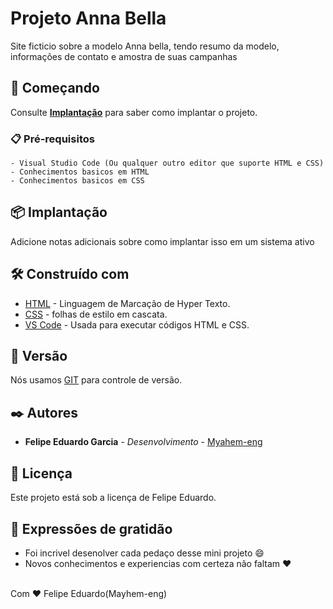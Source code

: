 # Projeto Anna Bella

Site ficticio sobre a modelo Anna bella, tendo resumo da modelo, informações de contato e amostra de suas campanhas
## 🚀 Começando

Consulte **[Implantação](#-implanta%C3%A7%C3%A3o)** para saber como implantar o projeto.

### 📋 Pré-requisitos

```
- Visual Studio Code (Ou qualquer outro editor que suporte HTML e CSS)
- Conhecimentos basicos em HTML
- Conhecimentos basicos em CSS
```
## 📦 Implantação

Adicione notas adicionais sobre como implantar isso em um sistema ativo

## 🛠️ Construído com

* [HTML](https://developer.mozilla.org/pt-BR/docs/Web/HTML) - Linguagem de Marcação de Hyper Texto.
* [CSS](https://developer.mozilla.org/pt-BR/docs/Web/CSS) - folhas de estilo em cascata.
* [VS Code](https://code.visualstudio.com) - Usada para executar códigos HTML e CSS.

## 📌 Versão

Nós usamos [GIT](https://git-scm.com) para controle de versão. 

## ✒️ Autores

* **Felipe Eduardo Garcia** - *Desenvolvimento* - [Myahem-eng](https://github.com/Mayhem-eng)


## 📄 Licença

Este projeto está sob a licença de Felipe Eduardo.
## 🎁 Expressões de gratidão

* Foi incrivel desenolver cada pedaço desse mini projeto 😄
* Novos conhecimentos e experiencias com certeza não faltam ❤️

<br>
Com ❤️ Felipe Eduardo(Mayhem-eng)
